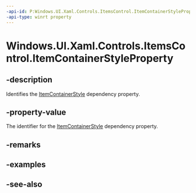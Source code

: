 ```yaml
---
-api-id: P:Windows.UI.Xaml.Controls.ItemsControl.ItemContainerStyleProperty
-api-type: winrt property
---
```


<!-- Property syntax
public Windows.UI.Xaml.DependencyProperty ItemContainerStyleProperty { get; }
-->

# Windows.UI.Xaml.Controls.ItemsControl.ItemContainerStyleProperty

## -description
Identifies the [ItemContainerStyle](itemscontrol_itemcontainerstyle.md) dependency property.



## -property-value
The identifier for the [ItemContainerStyle](itemscontrol_itemcontainerstyle.md) dependency property.

## -remarks

## -examples

## -see-also

